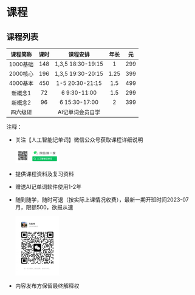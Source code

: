# 课程

## 课程列表

| 课程简称 | 课时  |     课程安排      | 年长  |  元   |
| :------: | :---: | :---------------: | :---: | :---: |
| 1000基础 |  148  | 1,3,5 18:30-19:15 |   1   |  299  |
| 2000核心 |  196  | 1,3,5 19:30-20:15 | 1.25  |  399  |
| 4000基本 |  450  |  1-5 20:30-21:15  |  1.5  |  499  |
| 新概念1  |  72   |   ​6 9:30-11:00   |  1.5  |  299  |
| 新概念2  |  96   |   6 15:30-17:00   |   2   |  399  |
| 四六级研 |       | AI记单词会员自学  |       |       |

注释：

* 关注【人工智能记单词】微信公众号获取课程详细说明

    <img src="../images/wx_word_sub.png" width="24%" alt="AI记单词微信公众号"/>

* 提供课程资料及复习资料

* 赠送AI记单词软件使用1-2年

* 随到随学，随时可退（按实际上课情况收费），最新一期开班时间2023-07月，限额500，欲报从速

    <img src="../images/wx_marulin.jpeg" width="24%" alt="马如林的微信"/>

* 内容发布方保留最终解释权

<!-- 
## 课程资料

|     课程名称     |                  文件（PDF等）                  |  元   |
| :--------------: | :---------------------------------------------: | :---: |
|     英语字母     |         英语字母起源及其音行义演化发展          |   1   |
| 英语字母[高级版] | 词汇密码-英语字母起源及其音行义演化发展[高级版] |   3   |
|     英语音标     |       英语国际音标及其与字母组合对照关系        |   1   |
|     英语前缀     |                    英语前缀                     |   1   |
|     英语后缀     |                    英语后缀                     |   1   |
|     英语词根     |                    英语词根                     |   1   |

注释：

* 关注【人工智能记单词】微信公众号获取样章 -->

<!-- * 已完成的提供最新版完整文档。
* 进行中的只能提供目前所有内容，持续更新，直至完成。
* 计划中的有计划未开始，敬请期待。
* 100元可以超值购买上述所有资料合集。 -->
<!-- * 所有文档都将持续更新迭代（程序员作品特点），加微信有保障。 -->

<!-- | 1000基础英语词汇 |                1000基础英语词汇                 | 进行中 |  10   |
| 2000核心英语词汇 |                2000核心英语词汇                 | 计划中 |  20   |
| 4000基本英语词汇 |                4000基本英语词汇                 | 计划中 |  40   |
| 新概念第一册词汇 |              新概念英语第一册词汇               | 进行中 |  30   |
| 新概念第二册词汇 |              新概念英语第二册词汇               | 计划中 |  30   |
| 新概念第三册词汇 |              新概念英语第三册词汇               | 计划中 |  30   |
| 新概念第四册词汇 |              新概念英语第四册词汇               | 计划中 |  30   |
|   中考英语词汇   |                  中考英语词汇                   | 计划中 |  50   |
|   高考英语词汇   |                  高考英语词汇                   | 计划中 |  50   |
| 大学英语四级词汇 |                大学英语四级词汇                 | 计划中 |  50   |
| 大学英语六级词汇 |                大学英语六级词汇                 | 计划中 |  50   |
|  研究生英语入学  |             研究生英语入学考试词汇              | 计划中 |  50   | -->
<!-- 
|       合集       |                      合集                       |  100  | -->
